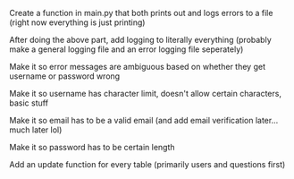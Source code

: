 Create a function in main.py that both prints out and logs errors to a file (right now everything is just printing)

After doing the above part, add logging to literally everything (probably make a general logging file and an error logging file seperately)

Make it so error messages are ambiguous based on whether they get username or password wrong

Make it so username has character limit, doesn't allow certain characters, basic stuff

Make it so email has to be a valid email (and add email verification later... much later lol)

Make it so password has to be certain length


Add an update function for every table (primarily users and questions first)